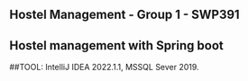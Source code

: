## Hostel Management - Group 1 - SWP391

## Hostel management with Spring boot

##TOOL: IntelliJ IDEA 2022.1.1, MSSQL Sever 2019.

